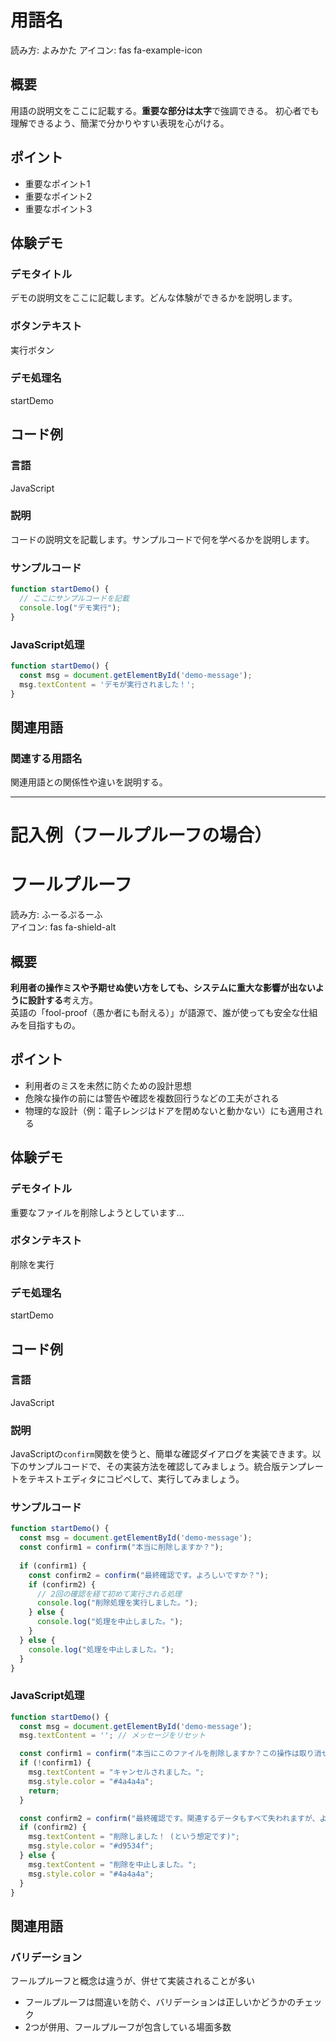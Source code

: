 # 用語名
読み方: よみかた
アイコン: fas fa-example-icon

## 概要
用語の説明文をここに記載する。**重要な部分は太字**で強調できる。
初心者でも理解できるよう、簡潔で分かりやすい表現を心がける。

## ポイント
- 重要なポイント1
- 重要なポイント2  
- 重要なポイント3

## 体験デモ
### デモタイトル
デモの説明文をここに記載します。どんな体験ができるかを説明します。

### ボタンテキスト
実行ボタン

### デモ処理名
startDemo

## コード例
### 言語
JavaScript

### 説明
コードの説明文を記載します。サンプルコードで何を学べるかを説明します。

### サンプルコード
```javascript
function startDemo() {
  // ここにサンプルコードを記載
  console.log("デモ実行");
}
```

### JavaScript処理
```javascript
function startDemo() {
  const msg = document.getElementById('demo-message');
  msg.textContent = 'デモが実行されました！';
}
```

## 関連用語
### 関連する用語名
関連用語との関係性や違いを説明する。

---

# 記入例（フールプルーフの場合）

# フールプルーフ  
読み方: ふーるぷるーふ  
アイコン: fas fa-shield-alt

## 概要
**利用者の操作ミスや予期せぬ使い方をしても、システムに重大な影響が出ないように設計する**考え方。<br>
英語の「fool-proof（愚か者にも耐える）」が語源で、誰が使っても安全な仕組みを目指すもの。

## ポイント
- 利用者のミスを未然に防ぐための設計思想
- 危険な操作の前には警告や確認を複数回行うなどの工夫がされる
- 物理的な設計（例：電子レンジはドアを閉めないと動かない）にも適用される

## 体験デモ
### デモタイトル
重要なファイルを削除しようとしています...

### ボタンテキスト  
削除を実行

### デモ処理名
startDemo

## コード例
### 言語
JavaScript

### 説明
JavaScriptの`confirm`関数を使うと、簡単な確認ダイアログを実装できます。以下のサンプルコードで、その実装方法を確認してみましょう。統合版テンプレートをテキストエディタにコピペして、実行してみましょう。

### サンプルコード
```javascript
function startDemo() {
  const msg = document.getElementById('demo-message');
  const confirm1 = confirm("本当に削除しますか？");
  
  if (confirm1) {
    const confirm2 = confirm("最終確認です。よろしいですか？");
    if (confirm2) {
      // 2回の確認を経て初めて実行される処理
      console.log("削除処理を実行しました。");
    } else {
      console.log("処理を中止しました。");
    }
  } else {
    console.log("処理を中止しました。");
  }
}
```

### JavaScript処理
```javascript
function startDemo() {
  const msg = document.getElementById('demo-message');
  msg.textContent = ''; // メッセージをリセット

  const confirm1 = confirm("本当にこのファイルを削除しますか？この操作は取り消せません。");
  if (!confirm1) {
    msg.textContent = "キャンセルされました。";
    msg.style.color = "#4a4a4a";
    return;
  }

  const confirm2 = confirm("最終確認です。関連するデータもすべて失われますが、よろしいですか？");
  if (confirm2) {
    msg.textContent = "削除しました！ (という想定です)";
    msg.style.color = "#d9534f";
  } else {
    msg.textContent = "削除を中止しました。";
    msg.style.color = "#4a4a4a";
  }
}
```

## 関連用語
### バリデーション
フールプルーフと概念は違うが、併せて実装されることが多い
- フールプルーフは間違いを防ぐ、バリデーションは正しいかどうかのチェック
- 2つが併用、フールプルーフが包含している場面多数 